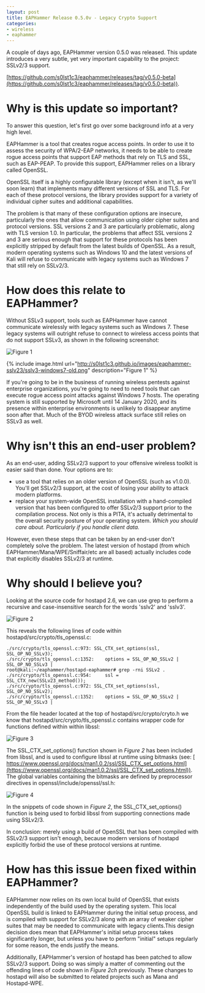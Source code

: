 ```yaml
---
layout: post
title: EAPHammer Release 0.5.0v - Legacy Crypto Support
categories:
- wireless
- eaphammer
---
```


A couple of days ago, EAPHammer version 0.5.0 was released. This update introduces a very subtle, yet very important capability to the project: SSLv2/3 support.

[https://github.com/s0lst1c3/eaphammer/releases/tag/v0.5.0-beta](https://github.com/s0lst1c3/eaphammer/releases/tag/v0.5.0-beta)). 

# Why is this update so important?

To answer this question, let's first go over some background info at a very high level.

EAPHammer is a tool that creates rogue access points. In order to use it to assess the security of WPA/2-EAP networks, it needs to be able to create rogue access points that support EAP methods that rely on TLS and SSL, such as EAP-PEAP. To provide this support, EAPHammer relies on a library called OpenSSL.

OpenSSL itself is a highly configurable library (except when it isn't, as we'll soon learn) that implements many different versions of SSL and TLS. For each of these protocol versions, the library provides support for a variety of individual cipher suites and additional capabilities.

The problem is that many of these configuration options are insecure, particularly the ones that allow communication using older cipher suites and protocol versions. SSL versions 2 and 3 are particularly problematic, along with TLS version 1.0. In particular, the problems that affect SSL versions 2 and 3 are serious enough that support for these protocols has been explicitly stripped by default from the latest builds of OpenSSL. As a result, modern operating systems such as Windows 10 and the latest versions of Kali will refuse to communicate with legacy systems such as Windows 7 that still rely on SSLv2/3.

# How does this relate to EAPHammer?

Without SSLv3 support, tools such as EAPHammer have cannot communicate wirelessly with legacy systems such as Windows 7. These legacy systems will outright refuse to connect to wireless access points that do not support SSLv3, as shown in the following screenshot:

![Figure 1](http://s0lst1c3.github.io/images/eaphammer-sslv23/sslv3-windows7-old.png)

{% include image.html url="http://s0lst1c3.github.io/images/eaphammer-sslv23/sslv3-windows7-old.png" description="Figure 1" %}

If you're going to be in the business of running wireless pentests against enterprise organizations, you're going to need to need tools that can execute rogue access point attacks against Windows 7 hosts. The operating system is still supported by Microsoft until 14 January 2020, and its presence within enterprise environments is unlikely to disappear anytime soon after that. Much of the BYOD wireless attack surface still relies on SSLv3 as well.


# Why isn't this an end-user problem?

As an end-user, adding SSLv2/3 support to your offensive wireless toolkit is easier said than done. Your options are to:

- use a tool that relies on an older version of OpenSSL (such as v1.0.0). You'll get SSLv2/3 support, at the cost of losing your ability to attack modern platforms.
- replace your system-wide OpenSSL installation with a hand-compiled version that has been configured to offer SSLv2/3 support prior to the compilation process. Not only is this a PITA,  it's actually detrimental to the overall security posture of your operating system. *Which you should care about. Particularly if you handle client data.*

However, even these steps that can be taken by an end-user don't completely solve the problem. The latest version of hostapd (from which EAPHammer/Mana/WPE/Sniffair/etc are all based) actually includes code that explicitly disables SSLv2/3 at runtime.

# Why should I believe you?

Looking at the source code for hostapd 2.6, we can use grep to perform a recursive and case-insensitive search for the words 'sslv2' and 'sslv3'.

![Figure 2](http://s0lst1c3.github.io/images/eaphammer-sslv23/grep-for-sslv3-and-sslv2.png)

This reveals the following lines of code within hostapd/src/crypto/tls\_openssl.c:

	./src/crypto/tls_openssl.c:973:	SSL_CTX_set_options(ssl, SSL_OP_NO_SSLv3);
	./src/crypto/tls_openssl.c:1352:	options = SSL_OP_NO_SSLv2 | SSL_OP_NO_SSLv3 |
	root@kali:~/eaphammer/hostapd-eaphammer# grep -rni SSLv2 .
	./src/crypto/tls_openssl.c:954:		ssl = SSL_CTX_new(SSLv23_method());
	./src/crypto/tls_openssl.c:972:	SSL_CTX_set_options(ssl, SSL_OP_NO_SSLv2);
	./src/crypto/tls_openssl.c:1352:	options = SSL_OP_NO_SSLv2 | SSL_OP_NO_SSLv3 |

From the file header located at the top of hostapd/src/crypto/cryto.h we know that hostapd/src/crypto/tls\_openssl.c contains wrapper code for functions defined within within libssl:

![Figure 3](http://s0lst1c3.github.io/images/eaphammer-sslv23/crypto-dot-h-header.png)

The SSL\_CTX\_set\_options() function shown in *Figure 2* has been included from libssl, and is used to configure libssl at runtime using bitmasks (see: [ https://www.openssl.org/docs/man1.0.2/ssl/SSL_CTX_set_options.html](https://www.openssl.org/docs/man1.0.2/ssl/SSL_CTX_set_options.html)). The global variables containing the bitmasks are defined by preprocessor directives in openssl/include/openssl/ssl.h:

![Figure 4](http://s0lst1c3.github.io/images/eaphammer-sslv23/libssl-no-sslv-def.png)

 In the snippets of code shown in *Figure 2*, the SSL\_CTX\_set\_options() function is being used to forbid libssl from supporting connections made using SSLv2/3.

In conclusion: merely using a build of OpenSSL that has been compiled with SSLv2/3 support isn't enough, because modern versions of hostapd explicitly forbid the use of these protocol versions at runtime.

# How has this issue been fixed within EAPHammer?

EAPHammer now relies on its own local build of OpenSSL that exists independently of the build used by the operating system. This local OpenSSL build is linked to EAPHammer during the initial setup process, and is compiled with support for SSLv2/3 along with an array of weaker cipher suites that may be needed to communicate with legacy clients.This design decision does mean that EAPHammer's initial setup process takes significantly longer, but unless you have to perform "initial" setups regularly for some reason, the ends justify the means.

Additionally, EAPHammer's version of hostapd has been patched to allow SSLv2/3 support. Doing so was simply a matter of commenting out the offending lines of code shown in *Figure 2ch* previously. These changes to hostapd will also be submitted to related projects such as Mana and Hostapd-WPE.
